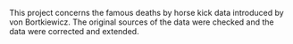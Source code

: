 This project concerns the famous deaths by horse kick data introduced by von Bortkiewicz.  The original sources of the data were checked and the data were corrected and extended.
